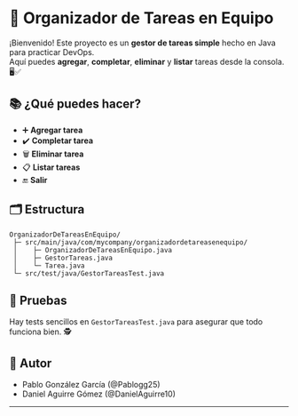 # 🚀 Organizador de Tareas en Equipo

¡Bienvenido! Este proyecto es un **gestor de tareas simple** hecho en Java para practicar DevOps.  
Aquí puedes **agregar**, **completar**, **eliminar** y **listar** tareas desde la consola. 🖥️✅

## 📚 ¿Qué puedes hacer?

- ➕ **Agregar tarea**
- ✔️ **Completar tarea**
- 🗑️ **Eliminar tarea**
- 📋 **Listar tareas**
- 🔚 **Salir**

## 🗂️ Estructura

```
OrganizadorDeTareasEnEquipo/
 ├─ src/main/java/com/mycompany/organizadordetareasenequipo/
 │    ├─ OrganizadorDeTareasEnEquipo.java
 │    ├─ GestorTareas.java
 │    └─ Tarea.java
 └─ src/test/java/GestorTareasTest.java
```


## 🧪 Pruebas

Hay tests sencillos en `GestorTareasTest.java` para asegurar que todo funciona bien. 🕵️

## 👤 Autor

- Pablo González García (@Pablogg25)
- Daniel Aguirre Gómez (@DanielAguirre10)

---
